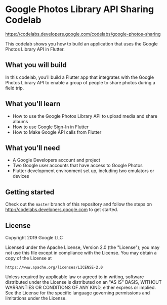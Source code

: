 # Google Photos Library API Sharing Codelab
https://codelabs.developers.google.com/codelabs/google-photos-sharing

This codelab shows you how to build an application that uses the Google Photos Library API
in Flutter.

## What you will build

In this codelab, you’ll build a Flutter app that integrates with the Google Photos Library API to 
enable a group of people to share photos during a field trip. 

## What you'll learn

* How to use the Google Photos Library API to upload media and share albums
* How to use Google Sign-In in Flutter
* How to Make Google API calls from Flutter

## What you’ll need

* A Google Developers account and project
* Two Google user accounts that have access to Google Photos
* Flutter development environment set up, including two emulators or devices


## Getting started

Check out the `master` branch of this repository and follow the steps on 
http://codelabs.developers.google.com to get started.

## License

Copyright 2019 Google LLC

Licensed under the Apache License, Version 2.0 (the "License");
you may not use this file except in compliance with the License.
You may obtain a copy of the License at

    https://www.apache.org/licenses/LICENSE-2.0

Unless required by applicable law or agreed to in writing, software
distributed under the License is distributed on an "AS IS" BASIS,
WITHOUT WARRANTIES OR CONDITIONS OF ANY KIND, either express or implied.
See the License for the specific language governing permissions and
limitations under the License.